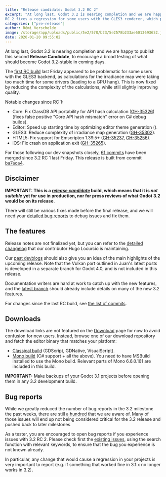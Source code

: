 ```yaml
---
title: "Release candidate: Godot 3.2 RC 2"
excerpt: "At long last, Godot 3.2 is nearing completion and we are happy to publish this second Release Candidate, to encourage a broad testing of what should become Godot 3.2-stable in coming days.
RC 2 fixes a regression for some users with the GLES3 renderer, which preventing opening a project using the default environment due to heavy calculations for the irradience map generation."
categories: ["pre-release"]
author: Rémi Verschelde
image: /storage/app/uploads/public/5e2/578/b23/5e2578b233ae6013693652.jpg
date: 2020-01-20 09:55:02
---
```


At long last, Godot 3.2 is nearing completion and we are happy to publish this second **Release Candidate**, to encourage a broad testing of what should become Godot 3.2-stable in coming days.

The [first RC build](/article/release-candidate-godot-3-2-rc-1) last Friday appeared to be problematic for some users with the GLES3 backend, as calculations for the irradiance map were taking too much time for some drivers (leading to a GPU hang). This is now fixed by reducing the complexity of the calculations, while still slightly improving quality.

Notable changes since RC 1:

- Core: Fix ClassDB API portability for API hash calculation ([GH-35326](https://github.com/godotengine/godot/pull/35326)) (fixes false positive "Core API hash mismatch" error on C# debug builds).
- Editor: Speed up starting time by optimizing editor theme generation ([](https://github.com/godotengine/godot/pull/35325)).
- GLES3: Reduce complexity of irradiance map generation ([GH-35302](https://github.com/godotengine/godot/pull/35302)).
- HTML5: Fix support for Emscripten 1.39.5+ ([GH-35237](https://github.com/godotengine/godot/pull/35237), [GH-35256](https://github.com/godotengine/godot/pull/35256)).
- iOS: Fix crash on application exit ([GH-35265](https://github.com/godotengine/godot/pull/35265)).

For those following our dev snapshots closely, [61 commits](https://github.com/godotengine/godot/compare/ba7aca4199019529dec60555a5ff005f6692d281...adb6734b491091663d9159efe6e5a5fa9ff5202f) have been merged since 3.2 RC 1 last Friday. This release is built from commit [ba7aca4](https://github.com/godotengine/godot/commit/adb6734b491091663d9159efe6e5a5fa9ff5202f).

## Disclaimer

**IMPORTANT: This is a *[release candidate](https://en.wikipedia.org/wiki/Software_release_life_cycle#Release_candidate)* build, which means that it is *not suitable* yet for use in production, nor for press reviews of what Godot 3.2 would be on its release.**

There will still be various fixes made before the final release, and we will need your [detailed bug reports](https://github.com/godotengine/godot/issues) to debug issues and fix them.

## The features

Release notes are not finalized yet, but you can refer to the [detailed changelog](https://gist.github.com/Calinou/49aefe52ce8f67ffa3f743932123d14f) that our contributor Hugo Locurcio is maintaining.

Our [past devblogs](https://godotengine.org/devblog) should also give you an idea of the main highlights of the upcoming release. Note that the Vulkan port outlined in Juan's latest posts is developed in a separate branch for Godot 4.0, and is not included in this release.

Documentation writers are hard at work to catch up with the new features, and the [latest branch](https://docs.godotengine.org/en/latest/) should already include details on many of the new 3.2 features.

For changes since the last RC build, see [the list of commits](https://github.com/godotengine/godot/compare/ba7aca4199019529dec60555a5ff005f6692d281...adb6734b491091663d9159efe6e5a5fa9ff5202f).

## Downloads

The download links are not featured on the [Download](/download) page for now to avoid confusion for new users. Instead, browse one of our download repository and fetch the editor binary that matches your platform:

- [Classical build](https://downloads.tuxfamily.org/godotengine/3.2/rc2/) (GDScript, GDNative, VisualScript).
- [Mono build](https://downloads.tuxfamily.org/godotengine/3.2/rc2/mono) (C# support + all the above). You need to have MSBuild installed to use the Mono build. Relevant parts of Mono 6.6.0.161 are included in this build.

**IMPORTANT:** Make backups of your Godot 3.1 projects before opening them in any 3.2 development build.

## Bug reports

While we greatly reduced the number of bug reports in the 3.2 milestone the past weeks, there are still [a hundred](https://github.com/godotengine/godot/issues?utf8=%E2%9C%93&q=is%3Aopen+is%3Aissue+milestone%3A3.2+label%3Abug+) that we are aware of. Many of those issues will end up not being considered critical for the 3.2 release and pushed back to later milestones.

As a tester, you are encouraged to open bug reports if you experience issues with 3.2 RC 2. Please check first the [existing issues](https://github.com/godotengine/godot/issues), using the search function with relevant keywords, to ensure that the bug you experience is not known already.

In particular, any change that would cause a regression in your projects is very important to report (e.g. if something that worked fine in 3.1.x no longer works in 3.2).